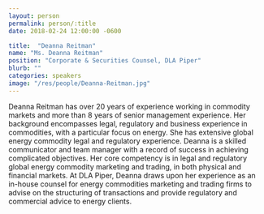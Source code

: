 ```yaml
---
layout: person
permalink: person/:title
date: 2018-02-24 12:00:00 -0600

title:  "Deanna Reitman"
name: "Ms. Deanna Reitman"
position: "Corporate & Securities Counsel, DLA Piper"
blurb: ""
categories: speakers
image: "/res/people/Deanna-Reitman.jpg"
---
```


Deanna Reitman has over 20 years of experience working in commodity markets and more than 8 years of senior management experience. Her background encompasses legal, regulatory and business experience in commodities, with a particular focus on energy. She has extensive global energy commodity legal and regulatory experience. Deanna is a skilled communicator and team manager with a record of success in achieving complicated objectives. Her core competency is in legal and regulatory global energy commodity marketing and trading, in both physical and financial markets. At DLA Piper, Deanna draws upon her experience as an in-house counsel for energy commodities marketing and trading firms to advise on the structuring of transactions and provide regulatory and commercial advice to energy clients.